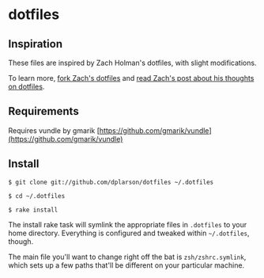 # dotfiles

## Inspiration
These files are inspired by Zach Holman's dotfiles, with slight modifications.

To learn more, [fork Zach's dotfiles](https://github.com/holman/dotfiles) and [read Zach's post about his thoughts on dotfiles](http://zachholman.com/2010/08/dotfiles-are-meant-to-be-forked/).

## Requirements
Requires vundle by gmarik [https://github.com/gmarik/vundle](https://github.com/gmarik/vundle)

## Install
	
	$ git clone git://github.com/dplarson/dotfiles ~/.dotfiles
	
	$ cd ~/.dotfiles
	
	$ rake install
	

The install rake task will symlink the appropriate files in `.dotfiles` to your
home directory. Everything is configured and tweaked within `~/.dotfiles`,
though.

The main file you'll want to change right off the bat is `zsh/zshrc.symlink`,
which sets up a few paths that'll be different on your particular machine.

